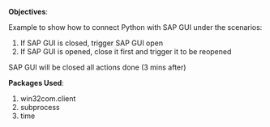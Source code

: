**Objectives**:

Example to show how to connect Python with SAP GUI under the scenarios:
1. If SAP GUI is closed, trigger SAP GUI open
2. If SAP GUI is opened, close it first and trigger it to be reopened

SAP GUI will be closed all actions done (3 mins after)

**Packages Used**:

1. win32com.client
2. subprocess
3. time
